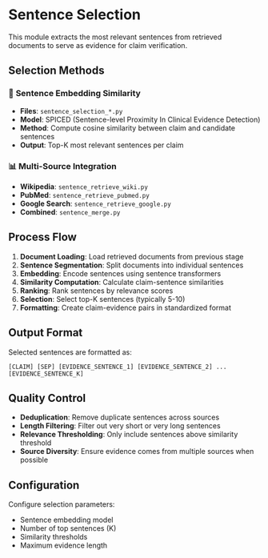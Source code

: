 # Sentence Selection

This module extracts the most relevant sentences from retrieved documents to serve as evidence for claim verification.

## Selection Methods

### 🎯 **Sentence Embedding Similarity**
- **Files**: `sentence_selection_*.py`
- **Model**: SPICED (Sentence-level Proximity In Clinical Evidence Detection)
- **Method**: Compute cosine similarity between claim and candidate sentences
- **Output**: Top-K most relevant sentences per claim

### 📊 **Multi-Source Integration**
- **Wikipedia**: `sentence_retrieve_wiki.py`
- **PubMed**: `sentence_retrieve_pubmed.py`
- **Google Search**: `sentence_retrieve_google.py`
- **Combined**: `sentence_merge.py`

## Process Flow

1. **Document Loading**: Load retrieved documents from previous stage
2. **Sentence Segmentation**: Split documents into individual sentences
3. **Embedding**: Encode sentences using sentence transformers
4. **Similarity Computation**: Calculate claim-sentence similarities
5. **Ranking**: Rank sentences by relevance scores
6. **Selection**: Select top-K sentences (typically 5-10)
7. **Formatting**: Create claim-evidence pairs in standardized format

## Output Format

Selected sentences are formatted as:
```
[CLAIM] [SEP] [EVIDENCE_SENTENCE_1] [EVIDENCE_SENTENCE_2] ... [EVIDENCE_SENTENCE_K]
```

## Quality Control

- **Deduplication**: Remove duplicate sentences across sources
- **Length Filtering**: Filter out very short or very long sentences
- **Relevance Thresholding**: Only include sentences above similarity threshold
- **Source Diversity**: Ensure evidence comes from multiple sources when possible

## Configuration

Configure selection parameters:
- Sentence embedding model
- Number of top sentences (K)
- Similarity thresholds
- Maximum evidence length 